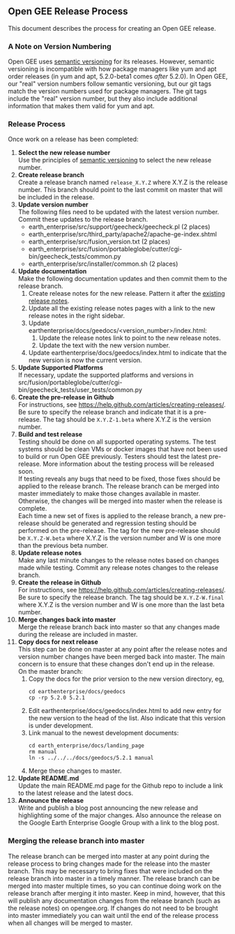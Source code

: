 ## Open GEE Release Process
This document describes the process for creating an Open GEE release.

### A Note on Version Numbering
Open GEE uses [semantic versioning](http://semver.org/) for its releases.  However, semantic versioning is incompatible with how package managers like yum and apt order releases (in yum and apt, 5.2.0-beta1 comes *after* 5.2.0).  In Open GEE, our "real" version numbers follow semantic versioning, but our git tags match the version numbers used for package managers.  The git tags include the "real" version number, but they also include additional information that makes them valid for yum and apt.

### Release Process
Once work on a release has been completed:

1. **Select the new release number**  
   Use the principles of [semantic versioning](http://semver.org/) to select the new release number.
1. **Create release branch**  
   Create a release branch named `release_X.Y.Z` where X.Y.Z is the release number.  This branch should point to the last commit on master that will be included in the release.
1. **Update version number**  
  The following files need to be updated with the latest version number. Commit these updates to the release branch.
    - earth_enterprise/src/support/geecheck/geecheck.pl (2 places)
    - earth_enterprise/src/third_party/apache2/apache-ge-index.shtml
    - earth_enterprise/src/fusion_version.txt (2 places)
    - earth_enterprise/src/fusion/portableglobe/cutter/cgi-bin/geecheck_tests/common.py
    - earth_enterprise/src/installer/common.sh (2 places)  
1. **Update documentation**  
  Make the following documentation updates and then commit them to the release branch.
    1. Create release notes for the new release.  Pattern it after the [existing release notes](http://www.opengee.org/geedocs/answer/7160000.html).
    1. Update all the existing release notes pages with a link to the new release notes in the right sidebar.
    1. Update earthenterprise/docs/geedocs/&lt;version_number&gt;/index.html:
        1. Update the release notes link to point to the new release notes.
        1. Update the text with the new version number.
    1. Update earthenterprise/docs/geedocs/index.html to indicate that the new version is now the current version.
1. **Update Supported Platforms**  
  If necessary, update the supported platforms and versions in src/fusion/portableglobe/cutter/cgi-bin/geecheck_tests/user_tests/common.py
1. **Create the pre-release in Github**  
  For instructions, see https://help.github.com/articles/creating-releases/.  Be sure to specify the release branch and indicate that it is a pre-release.  The tag should be `X.Y.Z-1.beta` where X.Y.Z is the version number.
1. **Build and test release**  
  Testing should be done on all supported operating systems.  The test systems should be clean VMs or docker images that have not been used to build or run Open GEE previously.  Testers should test the latest pre-release. More information about the testing process will be released soon.  
  If testing reveals any bugs that need to be fixed, those fixes should be applied to the release branch.  The release branch can be merged into master immediately to make those changes available in master.  Otherwise, the changes will be merged into master when the release is complete.  
 Each time a new set of fixes is applied to the release branch, a new pre-release should be generated and regression testing should be performed on the pre-release.  The tag for the new pre-release should be `X.Y.Z-W.beta` where X.Y.Z is the version number and W is one more than the previous beta number.
1. **Update release notes**  
 Make any last minute changes to the release notes based on changes made while testing.  Commit any release notes changes to the release branch.
1. **Create the release in Github**  
  For instructions, see https://help.github.com/articles/creating-releases/.  Be sure to specify the release branch.  The tag should be `X.Y.Z-W.final` where X.Y.Z is the version number and W is one more than the last beta number.
1. **Merge changes back into master**  
  Merge the release branch back into master so that any changes made during the release are included in master.
1. **Copy docs for next release**  
  This step can be done on master at any point after the release notes and version number changes have been merged back into master.  The main concern is to ensure that these changes don't end up in the release.  
  On the master branch:
    1. Copy the docs for the prior version to the new version directory, eg,
        ```
        cd earthenterprise/docs/geedocs
        cp -rp 5.2.0 5.2.1
        ```
    1. Edit earthenterprise/docs/geedocs/index.html to add new entry for the new version to the head of the list.  Also indicate that this version is under development.
    1. Link manual to the newest development documents:
        ```
        cd earth_enterprise/docs/landing_page
        rm manual
        ln -s ../../../docs/geedocs/5.2.1 manual
        ```
    1. Merge these changes to master.
1. **Update README.md**  
  Update the main README.md page for the Github repo to include a link to the latest release and the latest docs.
1. **Announce the release**  
  Write and publish a blog post announcing the new release and highlighting some of the major changes.  Also announce the release on the Google Earth Enterprise Google Group with a link to the blog post.

### Merging the release branch into master
The release branch can be merged into master at any point during the release process to bring changes made for the release into the master branch.  This may be necessary to bring fixes that were included on the release branch into master in a timely manner.  The release branch can be merged into master multiple times, so you can continue doing work on the release branch after merging it into master.  Keep in mind, however, that this will publish any documentation changes from the release branch (such as the release notes) on opengee.org.  If changes do not need to be brought into master immediately you can wait until the end of the release process when all changes will be merged to master.
